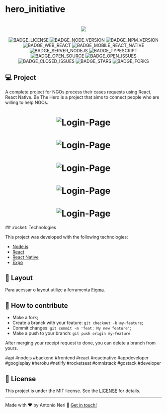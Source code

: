# hero_initiative

<h1 align=center>
<img src="https://github.com/toninneri/Images/blob/master/logo3x.png?raw=true" />
</h1>
<div align="center">

![BADGE_LICENSE] ![BADGE_NODE_VERSION] ![BADGE_NPM_VERSION] ![BADGE_WEB_REACT] ![BADGE_MOBILE_REACT_NATIVE] ![BADGE_SERVER_NODEJS] ![BADGE_TYPESCRIPT] ![BADGE_OPEN_SOURCE] ![BADGE_OPEN_ISSUES] ![BADGE_CLOSED_ISSUES] ![BADGE_STARS] ![BADGE_FORKS]

</div>

<h3 align="center">


## 💻 Project

A complete project for NGOs process their cases requests using React, React Native. 
Be The Hero is a project that aims to connect people who are willing to help  NGOs.

<h1 align="center">
    <img alt="Login-Page" title="Login-Page" src="https://github.com/toninneri/Images/blob/master/print1.png?raw=true" />
</h1>
<h1 align="center">
    <img alt="Login-Page" title="Login-Page" src="https://github.com/toninneri/Images/blob/master/print2.png?raw=true" />
</h1>
<h1 align="center">
    <img alt="Login-Page" title="Login-Page" src="https://github.com/toninneri/Images/blob/master/print6.png?raw=true" />
</h1>
<h1 align="center">
    <img alt="Login-Page" title="Login-Page" src="https://github.com/toninneri/Images/blob/master/print7.png?raw=true" />
</h1>
<h1 align="center">
    <img alt="Login-Page" title="Login-Page" src="https://github.com/toninneri/Images/blob/master/print8.png?raw=true" />
</h1>
## :rocket: Technologies

This project was developed with the following technologies:

- [Node.js](https://nodejs.org/en/)
- [React](https://reactjs.org)
- [React Native](https://facebook.github.io/react-native/)
- [Expo](https://expo.io/)

## 🔖 Layout

Para acessar o layout utilize a ferramenta [Figma](https://www.figma.com/file/2C2yvw7jsCOGmaNUDftX9n/Be-The-Hero---OmniStack-11?node-id=0%3A1).

## 🤔 How to contribute

- Make a fork;
- Create a branck with your feature: `git checkout -b my-feature`;
- Commit changes: `git commit -m 'feat: My new feature'`;
- Make a push to your branch: `git push origin my-feature`.

After merging your receipt request to done, you can delete a branch from yours.


#api #nodejs #backend #frontend #react #reactnative #appdeveloper #googleplay  #heroku #netlify #rocketseat #omnistack #gostack #developer


## :memo: License

This project is under the MIT license. See the [LICENSE](LICENSE.md) for details.

---

Made with ♥ by Antonio Neri :wave: [Get in touch!](https://www.linkedin.com/in/antonio-neri-6789828/)

<!-- Website Links -->

[rocketseat_site]: https://rocketseat.com.br/

<!-- Badges -->

[BADGE_CLOSED_ISSUES]: https://img.shields.io/github/issues-closed/x0n4d0/ecoleta?color=red

[BADGE_OPEN_ISSUES]: https://img.shields.io/github/issues/x0n4d0/ecoleta?color=green

[BADGE_LICENSE]: https://img.shields.io/github/license/x0n4d0/ecoleta

[BADGE_NODE_VERSION]: https://img.shields.io/badge/node-12.17.0-green

[BADGE_NPM_VERSION]: https://img.shields.io/badge/npm-6.14.4-red

[BADGE_WEB_REACT]: https://img.shields.io/badge/web-react-blue

[BADGE_MOBILE_REACT_NATIVE]: https://img.shields.io/badge/mobile-react%20native-blueviolet

[BADGE_SERVER_NODEJS]: https://img.shields.io/badge/server-nodejs-important

[BADGE_STARS]: https://img.shields.io/github/stars/x0n4d0/ecoleta?style=social

[BADGE_FORKS]: https://img.shields.io/github/forks/x0n4d0/ecoleta?style=social

[BADGE_TYPESCRIPT]: https://badges.frapsoft.com/typescript/code/typescript.png?v=101

[BADGE_OPEN_SOURCE]: https://badges.frapsoft.com/os/v1/open-source.png?v=103

<!-- Techs -->

[react]: https://reactjs.org/

[typescript]: https://www.typescriptlang.org/

[node]: https://nodejs.org/en/

[leaflet]: https://react-leaflet.js.org/en/

[ibge_api]: https://servicodados.ibge.gov.br/api/docs/localidades?versao=1

[ibge_api_ufs]: https://servicodados.ibge.gov.br/api/docs/localidades?versao=1#api-UFs-estadosGet

[ibge_api_municipios]: https://servicodados.ibge.gov.br/api/docs/localidades?versao=1#api-Municipios-estadosUFMunicipiosGet

[vscode]: https://code.visualstudio.com/

[react_native]: http://www.reactnative.com/

[stackedit]: https://stackedit.io

[vscode_sqlite_extension]: https://marketplace.visualstudio.com/items?itemName=alexcvzz.vscode-sqlite

[markdown_emoji]: https://gist.github.com/rxaviers/7360908

[commitlint]: https://github.com/conventional-changelog/commitlint

[express]: https://expressjs.com/

[cors]: https://expressjs.com/en/resources/middleware/cors.html

[knex]: http://knexjs.org/

[sqlite3]: https://github.com/mapbox/node-sqlite3

[tsnode]: https://github.com/TypeStrong/ts-node

[feather_icons]: https://feathericons.com/

[insomnia]: https://insomnia.rest/

[react_leaflet]: https://react-leaflet.js.org/

[react_router_dom]: https://github.com/ReactTraining/react-router/tree/master/packages/react-router-dom

[react_icons]: https://react-icons.github.io/react-icons/

[axios]: https://github.com/axios/axios

[dotenv]: https://github.com/motdotla/dotenv

[expo]: https://expo.io/

[expo_google_fonts]: https://github.com/expo/google-fonts

[react_navigation]: https://reactnavigation.org/

[react_native_maps]: https://github.com/react-native-community/react-native-maps

[expo_constants]: https://docs.expo.io/versions/latest/sdk/constants/

[react_native_svg]: https://github.com/react-native-community/react-native-svg

[expo_location]: https://docs.expo.io/versions/latest/sdk/location/

[expo_mail_composer]: https://docs.expo.io/versions/latest/sdk/mail-composer/

[font_roboto]: https://fonts.google.com/specimen/Roboto

[font_ubuntu]: https://fonts.google.com/specimen/Ubuntu

[font_awesome]: https://fontawesome.com/

[multer]: https://github.com/expressjs/multer

[celebrate]: https://github.com/arb/celebrate

[joi]: https://github.com/hapijs/joi

[react_dropzone]: https://github.com/react-dropzone/react-dropzone

[asdf]: https://github.com/asdf-vm/asdf

[yarn]: https://classic.yarnpkg.com/en/docs/install/#debian-stable

